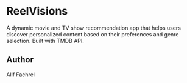 # ReelVisions

A dynamic movie and TV show recommendation app that helps users discover personalized content based on their preferences and genre selection. Built with TMDB API.

## Author

Alif Fachrel
